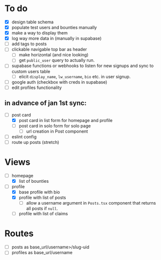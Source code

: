 # To do

- [x] design table schema
- [x] populate test users and bounties manually
- [x] make a way to display them
- [x] log way more data in (manually in supabase)
- [ ] add tags to posts
- [ ] clickable navigable top bar as header
  - [ ] make horizontal (and nice looking)
  - [ ] get `public_user` query to actually run.
- [ ] supabase functions or webhooks to listen for new signups and sync to custom users table
  - [ ] elicit `display_name`, `lw_username`, `bio` etc. in user signup.
- [ ] google auth (checkbox with creds in supabase)
- [ ] edit profiles functionality

## in advance of jan 1st sync:

- [ ] post card
  - [x] post card in list form for homepage and profile
  - [ ] post card in solo form for solo page
    - [ ] url creation in Post component
- [ ] eslint config
- [ ] route up posts (stretch)

# Views

- [ ] homepage
  - [x] list of bounties
- [ ] profile
  - [x] base profile with bio
  - [x] profile with list of posts
    - [ ] allow a username argument in `Posts.tsx` component that returns all posts if `null`.
  - [ ] profile with list of claims

# Routes

- [ ] posts as base_url/username>/slug-uid
- [ ] profiles as base_url/username
